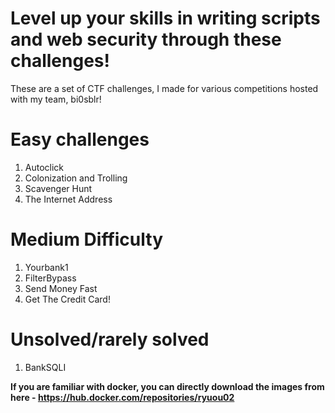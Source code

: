 # Level up your skills in writing scripts and web security through these challenges!
These are a set of CTF challenges, I made for various competitions hosted with my team, bi0sblr!

# Easy challenges
1. Autoclick
2. Colonization and Trolling
3. Scavenger Hunt
4. The Internet Address

# Medium Difficulty
1. Yourbank1
2. FilterBypass
3. Send Money Fast
4. Get The Credit Card!

# Unsolved/rarely solved
1. BankSQLI


**If you are familiar with docker, you can directly download the images from here - https://hub.docker.com/repositories/ryuou02**
